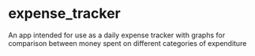 # expense_tracker
An app intended for use as a daily expense tracker with graphs for comparison between money spent on different categories of expenditure
